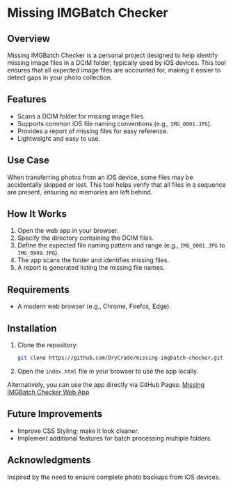# Missing IMGBatch Checker

## Overview
Missing IMGBatch Checker is a personal project designed to help identify missing image files in a DCIM folder, typically used by iOS devices. This tool ensures that all expected image files are accounted for, making it easier to detect gaps in your photo collection.

## Features
- Scans a DCIM folder for missing image files.
- Supports common iOS file naming conventions (e.g., `IMG_0001.JPG`).
- Provides a report of missing files for easy reference.
- Lightweight and easy to use.

## Use Case
When transferring photos from an iOS device, some files may be accidentally skipped or lost. This tool helps verify that all files in a sequence are present, ensuring no memories are left behind.

## How It Works
1. Open the web app in your browser.
2. Specify the directory containing the DCIM files.
3. Define the expected file naming pattern and range (e.g., `IMG_0001.JPG` to `IMG_0999.JPG`).
4. The app scans the folder and identifies missing files.
5. A report is generated listing the missing file names.

## Requirements
- A modern web browser (e.g., Chrome, Firefox, Edge).

## Installation
1. Clone the repository:
    ```bash
    git clone https://github.com/DryCrade/missing-imgbatch-checker.git
    ```
2. Open the `index.html` file in your browser to use the app locally.

Alternatively, you can use the app directly via GitHub Pages:
[Missing IMGBatch Checker Web App](https://drycrade.github.io/missing-imgbatch-checker)

## Future Improvements
- Improve CSS Styling; make it look cleaner.
- Implement additional features for batch processing multiple folders.

## Acknowledgments
Inspired by the need to ensure complete photo backups from iOS devices.
